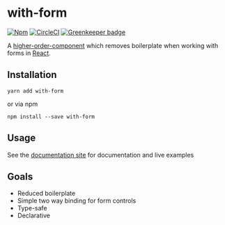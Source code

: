 # with-form

[![Npm](https://badge.fury.io/js/with-form.svg)](https://www.npmjs.com/package/with-formm)
[![CircleCI](https://circleci.com/gh/Dean177/with-notification-system.svg?style=svg)](https://circleci.com/gh/Dean177/higher-order-form)
[![Greenkeeper badge](https://badges.greenkeeper.io/Dean177/higher-order-form.svg)](https://greenkeeper.io/)

A [higher-order-component](https://facebook.github.io/react/docs/higher-order-components.html) which removes boilerplate when working with forms in [React](https://facebook.github.io/react/).
 
## Installation

`yarn add with-form`

or via npm

`npm install --save with-form`
## Usage

See the [documentation site](https://dean177.github.io/higher-order-form) for documentation and live examples

## Goals

- Reduced boilerplate
- Simple two way binding for form controls
- Type-safe 
- Declarative 
